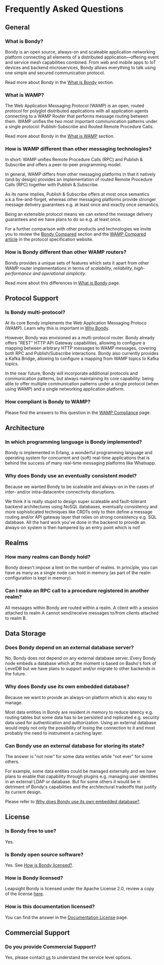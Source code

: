 # Frequently Asked Questions

## General

### What is Bondy?

Bondy is an open source, always-on and scaleable application networking platform connecting all elements of a distributed application—offering event and service mesh capabilities combined. From web and mobile apps to IoT devices and backend microservices, Bondy allows everything to talk using one simple and secured communication protocol.

Read more about Bondy in the [What is Bondy](/concepts/what_is_bondy) section.

### What is WAMP?

The Web Application Messaging Protocol (WAMP) is an open, routed protocol for polyglot distributed applications with all application agents connecting to a WAMP Router that performs message routing between them. WAMP unifies the two most important communication patterns under a single protocol: Publish-Subscribe and Routed Remote Procedure Calls.

Read more about Bondy in the [What is WAMP](/concepts/what_is_wamp) section.

### How is WAMP different than other messaging technologies?

In short: WAMP unifies Remote Procedure Calls (RPC) and Publish & Subscribe and offers a peer-to-peer programming model.

In general, WAMP differs from other messaging platforms in that it natively (and by design) provides an implementation of routed Remote Procedure Calls (RPC) together with Publish & Subscribe.

As its name implies, Publish & Subscribe offers at most once semantics a.k.a fire-and-forget, whereas other messaging platforms provide stronger message delivery guarantees e.g. at least once and exactly once semantics.

Being an extensible protocol means we can extend the message delivery guarantees and we have plans to do so e.g. at least once.

For a further comparison with other products and technologies we invite you to review the [Bondy Compared](/about/bondy_compared) section and the [WAMP Compared article](https://wamp-proto.org/comparison.html) in the protocol specification website.

### How is Bondy different than other WAMP routers?

Bondy provides a unique sets of features which sets it apart from other WAMP router implementations in terms of *scalability, reliability, high-performance and operational simplicity*.

Read more about this differences in [What is Bondy](https://www.notion.so/What-is-Bondy-fac8112658494e0ca15611a8cfd201e8) page.

## Protocol Support

### Is Bondy multi-protocol?

At its core Bondy implements the Web Application Messaging Protoco (WAMP). Learn why this is important in [Why Bondy](/concepts/why_bondy).

However, Bondy was envisioned as a multi-protocol router. Bondy already offers "REST" HTTP API Gateway capabilities, allowing to configure a mapping between arbitrary HTTP messages to WAMP messages, covering both RPC and Publish/Subscribe interactions.  Bondy also currently provides a Kafka Bridge, allowing to configure a mapping from WAMP topics to Kafka topics.

In the near future, Bondy will incorporate additional protocols and communication patterns, but always maintaining its core capability: being able to offer multiple communication patterns under a single protocol (when using WAMP) and a single networking application platform.

### How compliant is Bondy to WAMP?

Please find the answers to this question in the [WAMP Compliance](/concepts/wamp/compliance.md) page.


## Architecture

### In which programming language is Bondy implemented?

Bondy is implemented in Erlang, a wonderful programming language and operating system for concurrent and (soft) real-time applications that is behind the success of many real-time messaging platforms like Whatsapp.

### Why does Bondy use an eventually consistent model?

Because we wanted Bondy to be scaleable and always-on in the cases of inter- and/or intra-datacentre connectivity disruptions.

We think it is really stupid to design super scaleable and fault-tolerant backend architectures using NoSQL databases, eventually consistency and more sophisticated techniques like CRDTs only to then define a message routing and/or API gateway layer that relies on strong consistency e.g. SQL database. All the hard work you've done in the backend to provide an always-on system is then hampered by an entry point which is not!

## Realms

### How many realms can Bondy hold?
Bondy doesn't impose a limit on the number of realms. In principle, you can have as many as a single node can hold in memory (as part of the realm configuration is kept in memory).

### Can I make an RPC call to a procedure registered in another realm?
All messages within Bondy are routed within a realm. A client with a session attached to realm A cannot send/receive messages to/from clients attached to realm B.

## Data Storage

### Does Bondy depend on an external database server?

No, Bondy does not depend on any external database server. Every Bondy node embeds a database which at the moment is based on Basho's fork of LevelDB but we have plans to support and/or migrate to other backends in the future.

### Why does Bondy use its own embedded database?

Because we want to provide an always-on platform which is also easy to manage.

Most data entities in Bondy are resident in memory to reduce latency e.g. routing tables but some data has to be persisted and replicated e.g. security data used for authentication and authorization. Using an external database would imply not only the possibility of losing the connection to it and most probably the need to instrument a caching layer.

### Can Bondy use an external database for storing its state?

The answer is "not now" for some data entities while "not ever" for some others.

For example, some data entities could be managed externally and we have plans to enable that capability through plugins e.g. managing user identities in an external LDAP or database. But for some others it would be in detriment of Bondy's capabilities and the architectural tradeoffs that justify its current design.

Please refer to [Why does Bondy use its own embedded database?](https://www.notion.so/FAQs-f4c4d6b48cfa40e7b3e6fc6d0173ac87).

## License

### Is Bondy free to use?

Yes.

### Is Bondy open source software?

Yes. See [How is Bondy licensed?](https://www.notion.so/FAQs-f4c4d6b48cfa40e7b3e6fc6d0173ac87).

### How is Bondy licensed?

Leapsight Bondy is licensed under the Apache License 2.0, review a copy of the license [here](https://gitlab.com/leapsight/bondy/blob/develop/LICENSE).

### How is this documentation licensed?

You can find the answer in the [Documentation License](https://www.notion.so/Documentation-License-47b7f938c4c343a89672e9f67f000f5c)  page.

## Commercial Support

### Do you provide Commercial Support?

Yes, please contact [us](mailto:info@leapsight.com) to understand the service level options.
